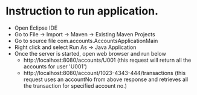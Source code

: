 # Instruction to run application.

* Open Eclipse IDE
* Go to File -> Import -> Maven -> Existing Maven Projects
* Go to source file com.accounts.AccountsApplicationMain
* Right click and select Run As -> Java Application
* Once the server is started, open web browser and run below
    - http://localhost:8080/accounts/U001 (this request will return all the accounts for user 'U001')
    - http://localhost:8080/account/1023-4343-444/transactions (this request uses an accountNo from above response and retrieves all the transaction for specified account no.) 
      

